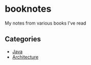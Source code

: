 # booknotes
My notes from various books I've read

## Categories
 * [Java](/java)
 * [Architecture](/architecture)
